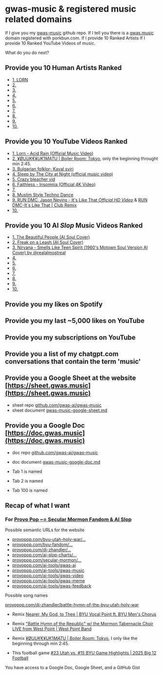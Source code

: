 # gwas-music & registered music related domains

If I give you my [gwas-music](https://github.com/gwas-ai/gwas-music/edit/main/README.md) github repo.
If I tell you there is a [gwas.music](https://gwas.music) domain registered with porkbun.com.
If I provide 10 Ranked Artists 
If I provide 10 Ranked YouTube Videos of music.

What do you do next?

## Provide you 10 Human Artists Ranked

- [1. LORN](https://en.wikipedia.org/wiki/Lorn_(musician))
- [2. ](https://www.youtube.com/watch?v=)
- [3. ](https://www.youtube.com/watch?v=)
- [4. ](https://www.youtube.com/watch?v=)
- [5. ](https://www.youtube.com/watch?v=)
- [6. ](https://www.youtube.com/watch?v=)
- [7. ](https://www.youtube.com/watch?v=)
- [8. ](https://www.youtube.com/watch?v=)
- [9. ](https://www.youtube.com/watch?v=)
- [10. ](https://www.youtube.com/watch?v=)

## Provide you 10 YouTube Videos Ranked

- [1. Lorn - Acid Rain (Official Music Video)](https://www.youtube.com/watch?v=nxg4C365LbQ)
- [2. ¥ØU$UK€ ¥UK1MAT$U | Boiler Room: Tokyo](https://www.youtube.com/watch?v=T1tcUfUhR5U), only the beginning throught min 2:45.
- [3. Bulgarian folklor- Kaval sviri](https://www.youtube.com/watch?v=hVqrW-fPOQ0)
- [4. Sleep by The City at Night (official music video)](https://www.youtube.com/watch?v=enizvsvIV5I)
- [5. Crazy bleacher vid](https://www.youtube.com/shorts/EewZzgUDAVA)
- [6. Faithless - Insomnia (Official 4K Video)](https://www.youtube.com/watch?v=P8JEm4d6Wu4)
- [7. ](https://www.youtube.com/watch?v=)
- [8. Muslim Style Techno Dance](https://www.youtube.com/watch?v=0NDy6Rlijzo)
- [9. RUN DMC, Jason Nevins - It's Like That *Official HD Video*](https://www.youtube.com/watch?v=TLGWQfK-6DY) & [RUN DMC-It´s Like That | Club Remix](https://www.youtube.com/watch?v=kTSZSTXqIbQ)
- [10. ](https://www.youtube.com/watch?v=P8JEm4d6Wu4)

## Provide you 10 AI *Slop* Music Videos Ranked

- [1. The Beautiful People (AI Soul Cover)](https://www.youtube.com/watch?v=97lk4QMp70c)
- [2. Freak on a Leash (AI Soul Cover)](https://www.youtube.com/watch?v=bzQw-t1VeYY)
- [3. Nirvana - Smells Like Teen Spirit (1960's Motown Soul Version AI Cover) by ‪@realalmostreal‬](https://www.youtube.com/watch?v=0IT6Au1pCFc)
- [4. ]()
- [5. ]()
- [6. ]()
- [7. ]()
- [8. ]()
- [9. ]()
- [10. ]()

## Provide you my likes on Spotify

## Provide you my last ~5,000 likes on YouTube

## Provide you my subscriptions on YouTube

## Provide you a list of my chatgpt.com conversations that contain the term 'music'

## Provide you a Google Sheet at the website [https://sheet.gwas.music](https://sheet.gwas.music)

- sheet repo [github.com/gwas-ai/gwas-music](https://github.com/gwas-ai/gwas-music)
- sheet document [gwas-music-google-sheet.md](https://github.com/gwas-ai/gwas-music/edit/main/gwas-music-google-sheet.md)

## Provide you a Google Doc [https://doc.gwas.music](https://doc.gwas.music)

- doc repo [github.com/gwas-ai/gwas-music](https://github.com/gwas-ai/gwas-music)
- doc document [gwas-music-google-doc.md](https://github.com/gwas-ai/gwas-music/edit/main/gwas-music-google-doc.md)

- Tab 1 is named
- Tab 2 is named
- Tab 100 is named

## Recap of what I want

### For [Provo Pop ~= Secular Mormon Fandom & AI Slop](https://provopop.com)

Possible semantic URLs for the website

- [provopop.com/byu-utah-holy-war/...](https://provopop.com/byu-utah-holy-war/)
- [provopop.com/byu-fandom/...](https://provopop.com/byu-fandom/)
- [provopop.com/dj-zhandler/...](https://provopop.com/dj-zhandler/)
- [provopop.com/ai-slop-charts/...](https://provopop.com/ai-slop-charts/)
- [provopop.com/secular-mormon/...](https://provopop.com/secular-mormon/)
- [provopop.com/ai-tools/gwas-ai](https://provopop.com/ai-tools/gwas-ai)
- [provopop.com/ai-tools/gwas-music](https://provopop.com/ai-tools/gwas-music)
- [provopop.com/ai-tools/gwas-video](https://provopop.com/ai-tools/gwas-video)
- [provopop.com/ai-tools/gwas-meme](https://provopop.com/ai-tools/gwas-meme)
- [provopop.com/ai-tools/gwas-feedback](https://provopop.com/ai-tools/gwas-feedback)


Possible song names

[provopop.com/dj-zhandler/battle-hymn-of-the-byu-utah-holy-war](https://www.youtube.com/watch?v=)

- Remix [Nearer, My God, to Thee | BYU Vocal Point ft. BYU Men's Chorus](https://www.youtube.com/watch?v=WyxXGdG3-Io)
- Remix ["Battle Hymn of the Republic" w/ the Mormon Tabernacle Choir LIVE from West Point | West Point Band](https://www.youtube.com/watch?v=yAqNe-m0a8s)
- Remix [¥ØU$UK€ ¥UK1MAT$U | Boiler Room: Tokyo](https://www.youtube.com/watch?v=T1tcUfUhR5U), I only like the beginning through min 2:45.

- This football game [#23 Utah vs. #15 BYU Game Highlights | 2025 Big 12 Football](https://www.youtube.com/watch?v=hf8IRP7B_RY)


You have access to a Google Doc, Google Sheet, and a GitHub Gist
